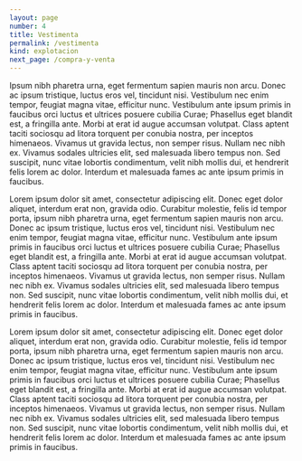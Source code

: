 ```yaml
---
layout: page
number: 4
title: Vestimenta
permalink: /vestimenta
kind: explotacion
next_page: /compra-y-venta
---
```



Ipsum nibh pharetra urna, eget fermentum sapien mauris non arcu. Donec ac ipsum tristique, luctus eros vel, tincidunt nisi. Vestibulum nec enim tempor, feugiat magna vitae, efficitur nunc. Vestibulum ante ipsum primis in faucibus orci luctus et ultrices posuere cubilia Curae; Phasellus eget blandit est, a fringilla ante. Morbi at erat id augue accumsan volutpat. Class aptent taciti sociosqu ad litora torquent per conubia nostra, per inceptos himenaeos. Vivamus ut gravida lectus, non semper risus. Nullam nec nibh ex. Vivamus sodales ultricies elit, sed malesuada libero tempus non. Sed suscipit, nunc vitae lobortis condimentum, velit nibh mollis dui, et hendrerit felis lorem ac dolor. Interdum et malesuada fames ac ante ipsum primis in faucibus.


Lorem ipsum dolor sit amet, consectetur adipiscing elit. Donec eget dolor aliquet, interdum erat non, gravida odio. Curabitur molestie, felis id tempor porta, ipsum nibh pharetra urna, eget fermentum sapien mauris non arcu. Donec ac ipsum tristique, luctus eros vel, tincidunt nisi. Vestibulum nec enim tempor, feugiat magna vitae, efficitur nunc. Vestibulum ante ipsum primis in faucibus orci luctus et ultrices posuere cubilia Curae; Phasellus eget blandit est, a fringilla ante. Morbi at erat id augue accumsan volutpat. Class aptent taciti sociosqu ad litora torquent per conubia nostra, per inceptos himenaeos. Vivamus ut gravida lectus, non semper risus. Nullam nec nibh ex. Vivamus sodales ultricies elit, sed malesuada libero tempus non. Sed suscipit, nunc vitae lobortis condimentum, velit nibh mollis dui, et hendrerit felis lorem ac dolor. Interdum et malesuada fames ac ante ipsum primis in faucibus.


Lorem ipsum dolor sit amet, consectetur adipiscing elit. Donec eget dolor aliquet, interdum erat non, gravida odio. Curabitur molestie, felis id tempor porta, ipsum nibh pharetra urna, eget fermentum sapien mauris non arcu. Donec ac ipsum tristique, luctus eros vel, tincidunt nisi. Vestibulum nec enim tempor, feugiat magna vitae, efficitur nunc. Vestibulum ante ipsum primis in faucibus orci luctus et ultrices posuere cubilia Curae; Phasellus eget blandit est, a fringilla ante. Morbi at erat id augue accumsan volutpat. Class aptent taciti sociosqu ad litora torquent per conubia nostra, per inceptos himenaeos. Vivamus ut gravida lectus, non semper risus. Nullam nec nibh ex. Vivamus sodales ultricies elit, sed malesuada libero tempus non. Sed suscipit, nunc vitae lobortis condimentum, velit nibh mollis dui, et hendrerit felis lorem ac dolor. Interdum et malesuada fames ac ante ipsum primis in faucibus.
